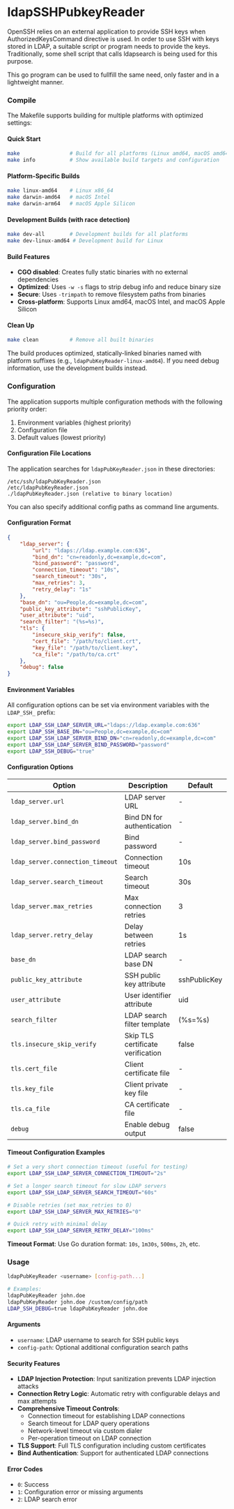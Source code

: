 # ldapSSHPubkeyReader

OpenSSH relies on an external application to provide SSH keys when AuthorizedKeysCommand directive is used. In order to use SSH with keys stored in LDAP, a suitable script or program needs to provide the keys. Traditionally, some shell script that calls ldapsearch is being used for this purpose.

This go program can be used to fullfill the same need, only faster and in a lightweight manner.

### Compile

The Makefile supports building for multiple platforms with optimized settings:

#### Quick Start
```bash
make                # Build for all platforms (Linux amd64, macOS amd64, macOS arm64)
make info           # Show available build targets and configuration
```

#### Platform-Specific Builds
```bash
make linux-amd64    # Linux x86_64
make darwin-amd64   # macOS Intel
make darwin-arm64   # macOS Apple Silicon
```

#### Development Builds (with race detection)
```bash
make dev-all        # Development builds for all platforms
make dev-linux-amd64 # Development build for Linux
```

#### Build Features
- **CGO disabled**: Creates fully static binaries with no external dependencies
- **Optimized**: Uses `-w -s` flags to strip debug info and reduce binary size
- **Secure**: Uses `-trimpath` to remove filesystem paths from binaries
- **Cross-platform**: Supports Linux amd64, macOS Intel, and macOS Apple Silicon

#### Clean Up
```bash
make clean          # Remove all built binaries
```

The build produces optimized, statically-linked binaries named with platform suffixes (e.g., `ldapPubKeyReader-linux-amd64`). If you need debug information, use the development builds instead.

### Configuration

The application supports multiple configuration methods with the following priority order:
1. Environment variables (highest priority)
2. Configuration file
3. Default values (lowest priority)

#### Configuration File Locations

The application searches for `ldapPubKeyReader.json` in these directories:
```
/etc/ssh/ldapPubKeyReader.json
/etc/ldapPubKeyReader.json
./ldapPubKeyReader.json (relative to binary location)
```

You can also specify additional config paths as command line arguments.

#### Configuration Format

```json
{
    "ldap_server": {
        "url": "ldaps://ldap.example.com:636",
        "bind_dn": "cn=readonly,dc=example,dc=com",
        "bind_password": "password",
        "connection_timeout": "10s",
        "search_timeout": "30s",
        "max_retries": 3,
        "retry_delay": "1s"
    },
    "base_dn": "ou=People,dc=example,dc=com",
    "public_key_attribute": "sshPublicKey",
    "user_attribute": "uid",
    "search_filter": "(%s=%s)",
    "tls": {
        "insecure_skip_verify": false,
        "cert_file": "/path/to/client.crt",
        "key_file": "/path/to/client.key",
        "ca_file": "/path/to/ca.crt"
    },
    "debug": false
}
```

#### Environment Variables

All configuration options can be set via environment variables with the `LDAP_SSH_` prefix:

```bash
export LDAP_SSH_LDAP_SERVER_URL="ldaps://ldap.example.com:636"
export LDAP_SSH_BASE_DN="ou=People,dc=example,dc=com"
export LDAP_SSH_LDAP_SERVER_BIND_DN="cn=readonly,dc=example,dc=com"
export LDAP_SSH_LDAP_SERVER_BIND_PASSWORD="password"
export LDAP_SSH_DEBUG="true"
```

#### Configuration Options

| Option | Description | Default | Required |
|--------|-------------|---------|----------|
| `ldap_server.url` | LDAP server URL | - | Yes |
| `ldap_server.bind_dn` | Bind DN for authentication | - | No |
| `ldap_server.bind_password` | Bind password | - | No |
| `ldap_server.connection_timeout` | Connection timeout | 10s | No |
| `ldap_server.search_timeout` | Search timeout | 30s | No |
| `ldap_server.max_retries` | Max connection retries | 3 | No |
| `ldap_server.retry_delay` | Delay between retries | 1s | No |
| `base_dn` | LDAP search base DN | - | Yes |
| `public_key_attribute` | SSH public key attribute | sshPublicKey | No |
| `user_attribute` | User identifier attribute | uid | No |
| `search_filter` | LDAP search filter template | (%s=%s) | No |
| `tls.insecure_skip_verify` | Skip TLS certificate verification | false | No |
| `tls.cert_file` | Client certificate file | - | No |
| `tls.key_file` | Client private key file | - | No |
| `tls.ca_file` | CA certificate file | - | No |
| `debug` | Enable debug output | false | No |

#### Timeout Configuration Examples

```bash
# Set a very short connection timeout (useful for testing)
export LDAP_SSH_LDAP_SERVER_CONNECTION_TIMEOUT="2s"

# Set a longer search timeout for slow LDAP servers
export LDAP_SSH_LDAP_SERVER_SEARCH_TIMEOUT="60s"

# Disable retries (set max_retries to 0)
export LDAP_SSH_LDAP_SERVER_MAX_RETRIES="0"

# Quick retry with minimal delay
export LDAP_SSH_LDAP_SERVER_RETRY_DELAY="100ms"
```

**Timeout Format**: Use Go duration format: `10s`, `1m30s`, `500ms`, `2h`, etc.

### Usage

```bash
ldapPubKeyReader <username> [config-path...]

# Examples:
ldapPubKeyReader john.doe
ldapPubKeyReader john.doe /custom/config/path
LDAP_SSH_DEBUG=true ldapPubKeyReader john.doe
```

#### Arguments

- `username`: LDAP username to search for SSH public keys
- `config-path`: Optional additional configuration search paths

#### Security Features

- **LDAP Injection Protection**: Input sanitization prevents LDAP injection attacks
- **Connection Retry Logic**: Automatic retry with configurable delays and max attempts
- **Comprehensive Timeout Controls**: 
  - Connection timeout for establishing LDAP connections
  - Search timeout for LDAP query operations
  - Network-level timeout via custom dialer
  - Per-operation timeout on LDAP connection
- **TLS Support**: Full TLS configuration including custom certificates
- **Bind Authentication**: Support for authenticated LDAP connections

#### Error Codes

- `0`: Success
- `1`: Configuration error or missing arguments
- `2`: LDAP search error 



